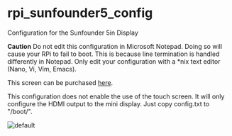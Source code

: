 # rpi_sunfounder5_config
Configuration for the Sunfounder 5in Display 

**Caution**
Do not edit this configuration in Microsoft Notepad. Doing so will cause your RPi to fail to boot. This is because line termination is handled differently in Notepad. Only edit your configuration with a *nix text editor (Nano, Vi, Vim, Emacs). 

This screen can be purchased [here](https://www.amazon.com/SunFounder-Monitor-Display-800X480-Raspberry/dp/B01HXSFIH6/).

This configuration does not enable the use of the touch screen. It will only configure the HDMI output to the mini display. Just copy config.txt to "/boot/".

![default](https://user-images.githubusercontent.com/33434991/33226824-cf308c78-d14a-11e7-8eec-04a75fa12ad8.jpg)
